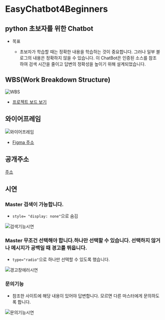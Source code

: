 # EasyChatbot4Beginners

## python 초보자를 위한 Chatbot

- 목표

    - 초보자가 학습할 때는 정확한 내용을 학습하는 것이 중요합니다. 그러나 일부 블로그의 내용은 정확하지 않을 수 있습니다. 
    이 ChatBot은 인증된 소스를 참조하여 검색 시간을 줄이고 답변의 정확성을 높이기 위해 설계되었습니다.

## WBS(Work Breakdown Structure)

![WBS](https://github.com/user-attachments/assets/885cf6af-4710-4f2c-810b-650207586918)

- [프로젝트 보드 보기](https://github.com/users/AlbertImKr/projects/3/views/2)

## 와이어프레임

![와이어프레임](https://github.com/user-attachments/assets/1b82a2e8-8772-411e-9908-50dd98e296ce)

- [Figma 주소](https://www.figma.com/design/Uzh16al5HdIt7pApcEh0rw/Visily-(Community)?node-id=0-1&t=NwnYITf6yJNRqjdp-1)

## 공개주소

[주소](https://albertimkr.github.io/EasyChatbot4Beginners/)

## 시연

### Master 검색이 가능합니다.

- `style= "display: none"`으로 숨김

![검색기능시연](https://github.com/user-attachments/assets/1fde56f6-8805-460c-b60c-1da1e7c187a9)

### Master 무조건 선택해야 합니다.하나만 선택할 수 있습니다. 선택하지 않거나 메시지가 공백일 때 경고를 뛰웁니다.

- `type="radio"`으로 하나만 선택할 수 있도록 했습니다.

![경고창에러시연](https://github.com/user-attachments/assets/42eb7b3d-dbf2-4f41-88e2-190b3a4162fe)

### 문의기능

- 참조한 사이트에 해당 내용이 있어야 답변합니다. 모르면 다른 마스터에게 문의하도록 합니다.

![문의기능시연](https://github.com/user-attachments/assets/3b8319ab-b269-4d97-9e73-53e820d6cccd)
